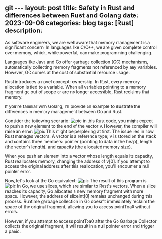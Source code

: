 git ---
layout: post
title: Safety in Rust and differences between Rust and Golang
date: 2023-09-06
categories: blog
tags: [Rust]
description: 
---


As software engineers, we are well aware that memory management is a significant concern. In languages like C/C++, we are given complete control over memory, which, while powerful, can make programming challenging.

Languages like Java and Go offer garbage collection (GC) mechanisms, automatically collecting memory fragments not referenced by any variables. However, GC comes at the cost of substantial resource usage.

Rust introduces a novel concept: ownership. In Rust, every memory allocation is tied to a variable. When all variables pointing to a memory fragment go out of scope or are no longer accessible, Rust reclaims that memory.

If you're familiar with Golang, I'll provide an example to illustrate the differences in memory management between Go and Rust.

Consider the following scenario:
![pic](https://whyy7777.github.io/img/ownership1.png)
In this Rust code, you might expect to push a new element to the end of the vector v. However, the compiler will raise an error:
![pic](https://whyy7777.github.io/img/ownership2.png)
This might be perplexing at first. The issue lies in how Rust manages vectors. A vector is a reference type; v is stored on the stack and contains three members: pointer (pointing to data in the heap), length (the vector's length), and capacity (the allocated memory size).

When you push an element into a vector whose length equals its capacity, Rust reallocates memory, changing the address of v[0]. If you attempt to access the original address after this reallocation, you'll encounter a null pointer error.

Now, let's look at the Go equivalent:
![pic](https://whyy7777.github.io/img/ownership3.png)
The result of this program is:
![pic](https://whyy7777.github.io/img/ownership4.png)
In Go, we use slices, which are similar to Rust's vectors. When a slice reaches its capacity, Go allocates a new memory fragment with more space. However, the address of sliceInt[0] remains unchanged during this process. Runtime garbage collection in Go doesn't immediately reclaim the space of the original fragment, allowing you to access pointToa0 without errors.

However, if you attempt to access pointToa0 after the Go Garbage Collector collects the original fragment, it will result in a null pointer error and trigger a panic.
